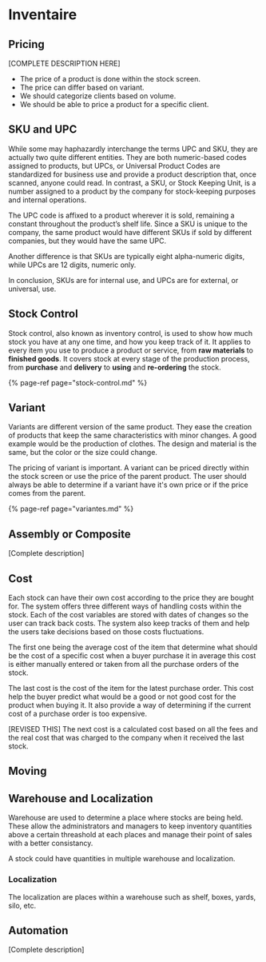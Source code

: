 # Inventaire

## Pricing

\[COMPLETE DESCRIPTION HERE\]

* The price of a product is done within the stock screen.
* The price can differ based on variant.
* We should categorize clients based on volume.
* We should be able to price a product for a specific client.

## SKU and UPC

While some may haphazardly interchange the terms UPC and SKU, they are actually two quite different entities. They are both numeric-based codes assigned to products, but UPCs, or Universal Product Codes are standardized for business use and provide a product description that, once scanned, anyone could read. In contrast, a SKU, or Stock Keeping Unit, is a number assigned to a product by the company for stock-keeping purposes and internal operations.

The UPC code is affixed to a product wherever it is sold, remaining a constant throughout the product’s shelf life. Since a SKU is unique to the company, the same product would have different SKUs if sold by different companies, but they would have the same UPC.

Another difference is that SKUs are typically eight alpha-numeric digits, while UPCs are 12 digits, numeric only.

In conclusion, SKUs are for internal use, and UPCs are for external, or universal, use.

## Stock Control

Stock control, also known as inventory control, is used to show how much stock you have at any one time, and how you keep track of it. It applies to every item you use to produce a product or service, from **raw materials** to **finished goods**. It covers stock at every stage of the production process, from **purchase** and **delivery** to **using** and **re-ordering** the stock.

{% page-ref page="stock-control.md" %}

## Variant

Variants are different version of the same product. They ease the creation of products that keep the same characteristics with minor changes. A good example would be the production of clothes. The design and material is the same, but the color or the size could change.

The pricing of variant is important. A variant can be priced directly within the stock screen or use the price of the parent product. The user should always be able to determine if a variant have it's own price or if the price comes from the parent.

{% page-ref page="variantes.md" %}

## Assembly or Composite

\[Complete description\]

## Cost

Each stock can have their own cost according to the price they are bought for. The system offers three different ways of handling costs within the stock. Each of the cost variables are stored with dates of changes so the user can track back costs. The system also keep tracks of them and help the users take decisions based on those costs fluctuations.

The first one being the average cost of the item that determine what should be the cost of a specific cost when a buyer purchase it in average this cost is either manually entered or taken from all the purchase orders of the stock.

The last cost is the cost of the item for the latest purchase order. This cost help the buyer predict what would be a good or not good cost for the product when buying it. It also provide a way of determining if the current cost of a purchase order is too expensive.

\[REVISED THIS\] The next cost is a calculated cost based on all the fees and the real cost that was charged to the company when it received the last stock.

## Moving

## Warehouse and Localization

Warehouse are used to determine a place where stocks are being held. These allow the administrators and managers to keep inventory quantities above a certain threashold at each places and manage their point of sales with a better consistancy.

A stock could have quantities in multiple warehouse and localization.

### Localization

The localization are places within a warehouse such as shelf, boxes, yards, silo, etc.

## Automation

\[Complete description\]

